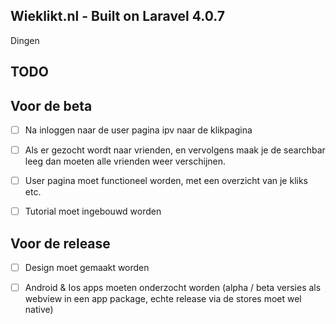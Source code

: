 ## Wieklikt.nl -  Built on Laravel 4.0.7

Dingen 

## TODO

Voor de beta
----------------------------

- [ ] Na inloggen naar de user pagina ipv naar de klikpagina

- [ ] Als er gezocht wordt naar vrienden, en vervolgens maak je de searchbar leeg dan moeten alle vrienden weer verschijnen.

- [ ] User pagina moet functioneel worden, met een overzicht van je kliks etc.

- [ ] Tutorial moet ingebouwd worden


Voor de release
---------------------------------

- [ ] Design moet gemaakt worden

- [ ] Android & Ios apps moeten onderzocht worden (alpha / beta versies  als webview in een app package,  echte release via de stores moet wel native)
